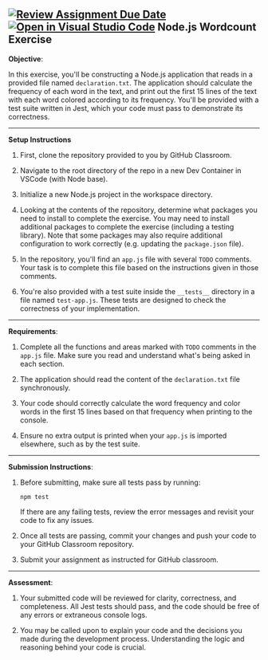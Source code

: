 [![Review Assignment Due Date](https://classroom.github.com/assets/deadline-readme-button-22041afd0340ce965d47ae6ef1cefeee28c7c493a6346c4f15d667ab976d596c.svg)](https://classroom.github.com/a/5BAWBZwz)
[![Open in Visual Studio Code](https://classroom.github.com/assets/open-in-vscode-2e0aaae1b6195c2367325f4f02e2d04e9abb55f0b24a779b69b11b9e10269abc.svg)](https://classroom.github.com/online_ide?assignment_repo_id=18007595&assignment_repo_type=AssignmentRepo)
Node.js Wordcount Exercise
---

**Objective**:

In this exercise, you'll be constructing a Node.js application that reads in a provided file named `declaration.txt`. The application should calculate the frequency of each word in the text, and print out the first 15 lines of the text with each word colored according to its frequency. You'll be provided with a test suite written in Jest, which your code must pass to demonstrate its correctness.

---

**Setup Instructions**

1. First, clone the repository provided to you by GitHub Classroom.

2. Navigate to the root directory of the repo in a new Dev Container in VSCode (with Node base).

3. Initialize a new Node.js project in the workspace directory.

4. Looking at the contents of the repository, determine what packages you need to install to complete the exercise. You may need to install additional packages to complete the exercise (including a testing library). Note that some packages may also require additional configuration to work correctly (e.g. updating the `package.json` file).

5. In the repository, you'll find an `app.js` file with several `TODO` comments. Your task is to complete this file based on the instructions given in those comments.

6. You're also provided with a test suite inside the `__tests__` directory in a file named `test-app.js`. These tests are designed to check the correctness of your implementation.

---

**Requirements**:

1. Complete all the functions and areas marked with `TODO` comments in the `app.js` file. Make sure you read and understand what's being asked in each section.

2. The application should read the content of the `declaration.txt` file synchronously.

3. Your code should correctly calculate the word frequency and color words in the first 15 lines based on that frequency when printing to the console.

4. Ensure no extra output is printed when your `app.js` is imported elsewhere, such as by the test suite. 

---

**Submission Instructions**:

1. Before submitting, make sure all tests pass by running:
   ```
   npm test
   ```

   If there are any failing tests, review the error messages and revisit your code to fix any issues.

2. Once all tests are passing, commit your changes and push your code to your GitHub Classroom repository.

3. Submit your assignment as instructed for GitHub classroom. 

---

**Assessment**:

1. Your submitted code will be reviewed for clarity, correctness, and completeness. All Jest tests should pass, and the code should be free of any errors or extraneous console logs.

2. You may be called upon to explain your code and the decisions you made during the development process. Understanding the logic and reasoning behind your code is crucial.
```
